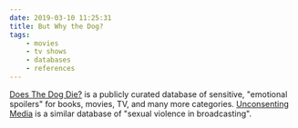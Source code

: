 ```yaml
---
date: 2019-03-10 11:25:31
title: But Why the Dog?
tags:
    - movies
    - tv shows
    - databases
    - references
---
```


[Does The Dog Die?](https://www.doesthedogdie.com) is a publicly curated database of sensitive, "emotional spoilers" for books, movies, TV, and many more categories. [Unconsenting Media](https://www.unconsentingmedia.org/) is a similar database of "sexual violence in broadcasting".
